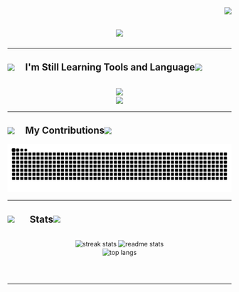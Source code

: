 <img align="right" src="https://visitor-badge.laobi.icu/badge?page_id=radityatamanugraha.radityatamanugraha" />

<h1 align="center">
    <img src="https://readme-typing-svg.herokuapp.com/?font=Righteous&size=35&center=true&vCenter=true&width=850&height=80&duration=4500&lines=Hi+There!+👋;+I'm+Radityatama+Nugraha!&color=1E90FF" />
</h1>

<hr/>

<h2 align="center">
   <span style="display: flex; align-items: center;">
  <img src="https://raw.githubusercontent.com/Tarikul-Islam-Anik/Telegram-Animated-Emojis/main/Objects/Toolbox.webp" width="40" />
  I'm Still Learning Tools and Language
  <img src="https://raw.githubusercontent.com/Tarikul-Islam-Anik/Telegram-Animated-Emojis/main/Objects/Toolbox.webp" width="40" />
</span>
</h2>

<br/>

<div align="center">
      <img src="https://skillicons.dev/icons?i=vscode,git,github,bootstrap,figma,mysql," />
<br>  <img src="https://skillicons.dev/icons?i=html,css,javascript,php,python,java," />
</div>

<hr/>

<div align="center">
  <h2>
<span style="display: flex; align-items: center;">
  <img src="https://media0.giphy.com/media/v1.Y2lkPTc5MGI3NjExdTY5bzhtNTIyeWE0dXJ0enZwMHp5emE1a20zOTdwZmdmeDIzN3BwcCZlcD12MV9pbnRlcm5hbF9naWZfYnlfaWQmY3Q9cw/EHi4p5Frxw2FA2m72S/giphy.gif" width="40" />
  My Contributions
  <img src="https://media0.giphy.com/media/v1.Y2lkPTc5MGI3NjExdTY5bzhtNTIyeWE0dXJ0enZwMHp5emE1a20zOTdwZmdmeDIzN3BwcCZlcD12MV9pbnRlcm5hbF9naWZfYnlfaWQmY3Q9cw/EHi4p5Frxw2FA2m72S/giphy.gif" width="40" />
</span>
</h2>
 
<picture>
  <source media="(prefers-color-scheme: dark)" srcset="https://raw.githubusercontent.com/radityatamanugraha/radityatamanugraha/output/github-contribution-grid-snake-dark.svg">
  <source media="(prefers-color-scheme: light)" srcset="https://raw.githubusercontent.com/radityatamanugraha/radityatamanugraha/output/github-contribution-grid-snake.svg">
  <img alt="github contribution grid snake animation" src="https://raw.githubusercontent.com/radityatamanugraha/radityatamanugraha/output/github-contribution-grid-snake.svg">
</picture>

<br/>
<hr/>

<h2 align="center">
    <span style="display: flex; align-items: center;">
  <img src="https://media3.giphy.com/media/v1.Y2lkPTc5MGI3NjExaWE2cHFxZGFicDdyeDd2YjRrdXRlNmNlbnp0Y2Y2cGZ3dDFxODM3eSZlcD12MV9pbnRlcm5hbF9naWZfYnlfaWQmY3Q9cw/LlngFXftGiC6Ha4Wit/giphy.gif" width="50" />
  Stats
  <img src="https://media3.giphy.com/media/v1.Y2lkPTc5MGI3NjExaWE2cHFxZGFicDdyeDd2YjRrdXRlNmNlbnp0Y2Y2cGZ3dDFxODM3eSZlcD12MV9pbnRlcm5hbF9naWZfYnlfaWQmY3Q9cw/LlngFXftGiC6Ha4Wit/giphy.gif" width="50" />
</span>
</h2>

<br>
<div align=center>
  <img width=390 src="https://github-readme-streak-stats-salesp07.vercel.app/?user=radityatamanugraha&count_private=true&theme=react&border_radius=10" alt="streak stats"/>
  <img width=390 src="https://github-readme-stats-salesp07.vercel.app/api?username=radityatamanugraha&count_private=true&show_icons=true&theme=react&rank_icon=github&border_radius=10" alt="readme stats" />
  <br/>
  <img width=325 align="center" src="https://github-readme-stats-salesp07.vercel.app/api/top-langs/?username=radityatamanugraha&hide=HTML&langs_count=8&layout=compact&theme=react&border_radius=10&size_weight=0.5&count_weight=0.5&exclude_repo=github-readme-stats" alt="top langs" />
</div>

<br/><br/>

<hr/>
<br/>

